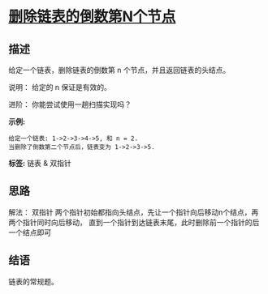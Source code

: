 # [ 删除链表的倒数第N个节点 ][title]

## 描述
给定一个链表，删除链表的倒数第 n 个节点，并且返回链表的头结点。

说明：
给定的 n 保证是有效的。

进阶：
你能尝试使用一趟扫描实现吗？

**示例:**
```
给定一个链表: 1->2->3->4->5, 和 n = 2.
当删除了倒数第二个节点后，链表变为 1->2->3->5.

```


**标签:** 链表 &  双指针


## 思路
解法： 双指针
    两个指针初始都指向头结点，先让一个指针向后移动n个结点，再两个指针同时向后移动，
    直到一个指针到达链表末尾，此时删除前一个指针的后一个结点即可
## 结语
  链表的常规题。
  
[title]: https://leetcode-cn.com/problems/remove-nth-node-from-end-of-list/
